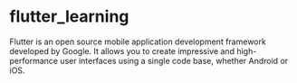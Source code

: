 # flutter_learning
Flutter is an open source mobile application development framework developed by Google. It allows you to create impressive and high-performance user interfaces using a single code base, whether Android or iOS.
